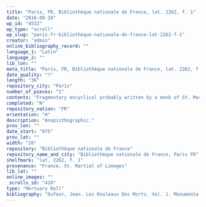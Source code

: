 ```yaml
---
title: "Paris, FR, Bibliothèque nationale de France, lat. 2262, f. 1"
date: "2016-09-28"
wp_id: "4532"
wp_type: "scroll"
wp_slug: "paris-fr-bibliotheque-nationale-de-france-lat-2262-f-1"
creator: "admin"
online_bibliography_record: ""
language_1: "Latin"
language_2: ""
lib_lon: ""
meta_title: "Paris, FR, Bibliothèque nationale de France, lat. 2262, f. 1"
date_quality: "?"
length: "36"
repository_city: "Paris"
number_of_pieces: "1"
contents: "Fragmentary encyclical probably written by a monk of St. Martial of Limoges."
completed: "N"
repository_nation: "FR"
orientation: "H"
description: "Anopisthographic."
prov_lon: ""
date_start: "975"
prov_lat: ""
width: "26"
repository: "Bibliothèque nationale de France"
repository_name_and_city: "Bibliothèque nationale de France, Paris FR"
shelfmark: "lat. 2262, f. 1"
provenance: "France, St. Martial of Limoges"
lib_lat: ""
online_images: ""
_scrolls_id: "419"
type: "Mortuary Roll"
bibliography: "Dufour, Jean. Les Rouleaux Des Morts. Vol. 1. Monumenta Palaeographica Medii Aevi. Series Gallica. Turnhout: Brepols, 2009. no. 54."
---
```



